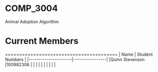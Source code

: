# COMP_3004
Animal Adoption Algorithm

# Current Members
========================================
| Name                 | Student Numbers |
|----------------------|-----------------|
|Quinn Stevenson       |100982306        |
|                      |                 |
|                      |                 |
|                      |                 |
